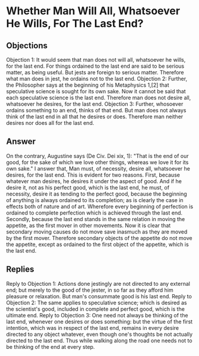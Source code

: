 # Whether Man Will All, Whatsoever He Wills, For The Last End?
## Objections
Objection 1: It would seem that man does not will all, whatsoever he wills, for the last end. For things ordained to the last end are said to be serious matter, as being useful. But jests are foreign to serious matter. Therefore what man does in jest, he ordains not to the last end.
Objection 2: Further, the Philosopher says at the beginning of his Metaphysics 1,[2] that speculative science is sought for its own sake. Now it cannot be said that each speculative science is the last end. Therefore man does not desire all, whatsoever he desires, for the last end.
Objection 3: Further, whosoever ordains something to an end, thinks of that end. But man does not always think of the last end in all that he desires or does. Therefore man neither desires nor does all for the last end.
## Answer
On the contrary, Augustine says (De Civ. Dei xix, 1): "That is the end of our good, for the sake of which we love other things, whereas we love it for its own sake."
I answer that, Man must, of necessity, desire all, whatsoever he desires, for the last end. This is evident for two reasons. First, because whatever man desires, he desires it under the aspect of good. And if he desire it, not as his perfect good, which is the last end, he must, of necessity, desire it as tending to the perfect good, because the beginning of anything is always ordained to its completion; as is clearly the case in effects both of nature and of art. Wherefore every beginning of perfection is ordained to complete perfection which is achieved through the last end. Secondly, because the last end stands in the same relation in moving the appetite, as the first mover in other movements. Now it is clear that secondary moving causes do not move save inasmuch as they are moved by the first mover. Therefore secondary objects of the appetite do not move the appetite, except as ordained to the first object of the appetite, which is the last end.
## Replies
Reply to Objection 1: Actions done jestingly are not directed to any external end; but merely to the good of the jester, in so far as they afford him pleasure or relaxation. But man's consummate good is his last end.
Reply to Objection 2: The same applies to speculative science; which is desired as the scientist's good, included in complete and perfect good, which is the ultimate end.
Reply to Objection 3: One need not always be thinking of the last end, whenever one desires or does something: but the virtue of the first intention, which was in respect of the last end, remains in every desire directed to any object whatever, even though one's thoughts be not actually directed to the last end. Thus while walking along the road one needs not to be thinking of the end at every step.